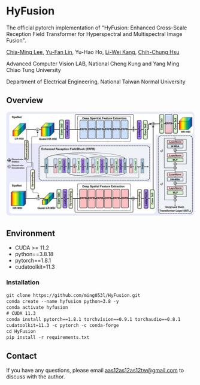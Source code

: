 # HyFusion
The official pytorch implementation of "HyFusion: Enhanced Cross-Scale Reception Field Transformer for Hyperspectral and Multispectral Image Fusion".

[Chia-Ming Lee](https://ming053l.github.io/), [Yu-Fan Lin](https://vanlinlin.github.io/), Yu-Hao Ho, [Li-Wei Kang](https://scholar.google.com/citations?user=QwSzhgEAAAAJ&hl=zh-TW), [Chih-Chung Hsu](https://cchsu.info/)

Advanced Computer Vision LAB, National Cheng Kung and Yang Ming Chiao Tung University

Department of Electrical Engineering, National Taiwan Normal University

## Overview

<img src=".\figures\hyfusion3.png" width="1000"/>

## Environment

- CUDA >= 11.2
- python==3.8.18
- pytorch==1.8.1 
- cudatoolkit=11.3 

### Installation
```
git clone https://github.com/ming053l/HyFusion.git
conda create --name hyfusion python=3.8 -y
conda activate hyfusion
# CUDA 11.3
conda install pytorch==1.8.1 torchvision==0.9.1 torchaudio==0.8.1 cudatoolkit=11.3 -c pytorch -c conda-forge
cd HyFusion
pip install -r requirements.txt
```


## Contact
If you have any questions, please email aas12as12as12tw@gmail.com to discuss with the author.
